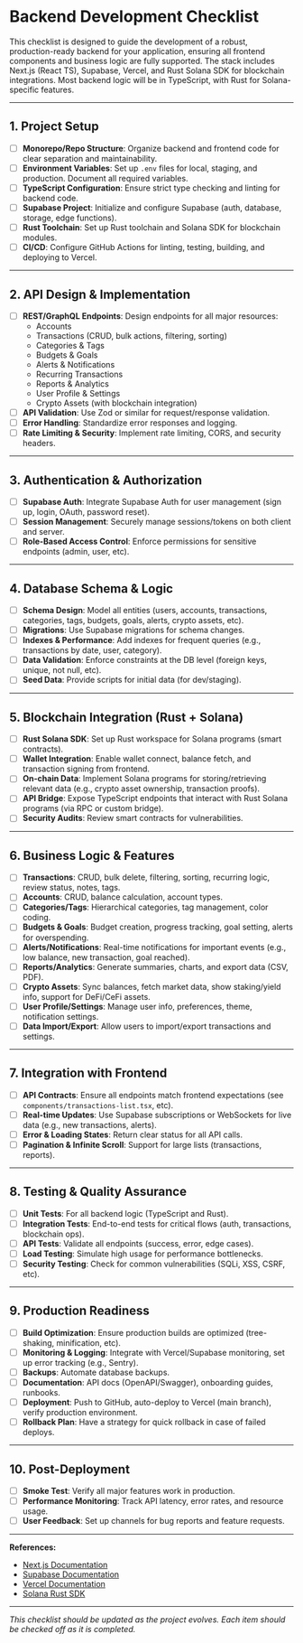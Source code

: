 # Backend Development Checklist

This checklist is designed to guide the development of a robust, production-ready backend for your application, ensuring all frontend components and business logic are fully supported. The stack includes Next.js (React TS), Supabase, Vercel, and Rust Solana SDK for blockchain integrations. Most backend logic will be in TypeScript, with Rust for Solana-specific features.

---

## 1. Project Setup
- [ ] **Monorepo/Repo Structure**: Organize backend and frontend code for clear separation and maintainability.
- [ ] **Environment Variables**: Set up `.env` files for local, staging, and production. Document all required variables.
- [ ] **TypeScript Configuration**: Ensure strict type checking and linting for backend code.
- [ ] **Supabase Project**: Initialize and configure Supabase (auth, database, storage, edge functions).
- [ ] **Rust Toolchain**: Set up Rust toolchain and Solana SDK for blockchain modules.
- [ ] **CI/CD**: Configure GitHub Actions for linting, testing, building, and deploying to Vercel.

---

## 2. API Design & Implementation
- [ ] **REST/GraphQL Endpoints**: Design endpoints for all major resources:
  - Accounts
  - Transactions (CRUD, bulk actions, filtering, sorting)
  - Categories & Tags
  - Budgets & Goals
  - Alerts & Notifications
  - Recurring Transactions
  - Reports & Analytics
  - User Profile & Settings
  - Crypto Assets (with blockchain integration)
- [ ] **API Validation**: Use Zod or similar for request/response validation.
- [ ] **Error Handling**: Standardize error responses and logging.
- [ ] **Rate Limiting & Security**: Implement rate limiting, CORS, and security headers.

---

## 3. Authentication & Authorization
- [ ] **Supabase Auth**: Integrate Supabase Auth for user management (sign up, login, OAuth, password reset).
- [ ] **Session Management**: Securely manage sessions/tokens on both client and server.
- [ ] **Role-Based Access Control**: Enforce permissions for sensitive endpoints (admin, user, etc).

---

## 4. Database Schema & Logic
- [ ] **Schema Design**: Model all entities (users, accounts, transactions, categories, tags, budgets, goals, alerts, crypto assets, etc).
- [ ] **Migrations**: Use Supabase migrations for schema changes.
- [ ] **Indexes & Performance**: Add indexes for frequent queries (e.g., transactions by date, user, category).
- [ ] **Data Validation**: Enforce constraints at the DB level (foreign keys, unique, not null, etc).
- [ ] **Seed Data**: Provide scripts for initial data (for dev/staging).

---

## 5. Blockchain Integration (Rust + Solana)
- [ ] **Rust Solana SDK**: Set up Rust workspace for Solana programs (smart contracts).
- [ ] **Wallet Integration**: Enable wallet connect, balance fetch, and transaction signing from frontend.
- [ ] **On-chain Data**: Implement Solana programs for storing/retrieving relevant data (e.g., crypto asset ownership, transaction proofs).
- [ ] **API Bridge**: Expose TypeScript endpoints that interact with Rust Solana programs (via RPC or custom bridge).
- [ ] **Security Audits**: Review smart contracts for vulnerabilities.

---

## 6. Business Logic & Features
- [ ] **Transactions**: CRUD, bulk delete, filtering, sorting, recurring logic, review status, notes, tags.
- [ ] **Accounts**: CRUD, balance calculation, account types.
- [ ] **Categories/Tags**: Hierarchical categories, tag management, color coding.
- [ ] **Budgets & Goals**: Budget creation, progress tracking, goal setting, alerts for overspending.
- [ ] **Alerts/Notifications**: Real-time notifications for important events (e.g., low balance, new transaction, goal reached).
- [ ] **Reports/Analytics**: Generate summaries, charts, and export data (CSV, PDF).
- [ ] **Crypto Assets**: Sync balances, fetch market data, show staking/yield info, support for DeFi/CeFi assets.
- [ ] **User Profile/Settings**: Manage user info, preferences, theme, notification settings.
- [ ] **Data Import/Export**: Allow users to import/export transactions and settings.

---

## 7. Integration with Frontend
- [ ] **API Contracts**: Ensure all endpoints match frontend expectations (see `components/transactions-list.tsx`, etc).
- [ ] **Real-time Updates**: Use Supabase subscriptions or WebSockets for live data (e.g., new transactions, alerts).
- [ ] **Error & Loading States**: Return clear status for all API calls.
- [ ] **Pagination & Infinite Scroll**: Support for large lists (transactions, reports).

---

## 8. Testing & Quality Assurance
- [ ] **Unit Tests**: For all backend logic (TypeScript and Rust).
- [ ] **Integration Tests**: End-to-end tests for critical flows (auth, transactions, blockchain ops).
- [ ] **API Tests**: Validate all endpoints (success, error, edge cases).
- [ ] **Load Testing**: Simulate high usage for performance bottlenecks.
- [ ] **Security Testing**: Check for common vulnerabilities (SQLi, XSS, CSRF, etc).

---

## 9. Production Readiness
- [ ] **Build Optimization**: Ensure production builds are optimized (tree-shaking, minification, etc).
- [ ] **Monitoring & Logging**: Integrate with Vercel/Supabase monitoring, set up error tracking (e.g., Sentry).
- [ ] **Backups**: Automate database backups.
- [ ] **Documentation**: API docs (OpenAPI/Swagger), onboarding guides, runbooks.
- [ ] **Deployment**: Push to GitHub, auto-deploy to Vercel (main branch), verify production environment.
- [ ] **Rollback Plan**: Have a strategy for quick rollback in case of failed deploys.

---

## 10. Post-Deployment
- [ ] **Smoke Test**: Verify all major features work in production.
- [ ] **Performance Monitoring**: Track API latency, error rates, and resource usage.
- [ ] **User Feedback**: Set up channels for bug reports and feature requests.

---

**References:**
- [Next.js Documentation](https://nextjs.org/docs)
- [Supabase Documentation](https://supabase.com/docs)
- [Vercel Documentation](https://vercel.com/docs)
- [Solana Rust SDK](https://docs.rs/solana-sdk/latest/solana_sdk/)

---

_This checklist should be updated as the project evolves. Each item should be checked off as it is completed._
